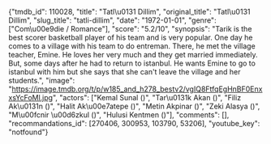 {"tmdb_id": 110028, "title": "Tatl\u0131 Dillim", "original_title": "Tatl\u0131 Dillim", "slug_title": "tatli-dillim", "date": "1972-01-01", "genre": ["Com\u00e9die / Romance"], "score": "5.2/10", "synopsis": "Tarik is the best scorer basketball player of his team and is very popular. One day he comes to a village with his team to do entreman. There, he met the village teacher, Emine. He loves her very much and they get married immediately. But, some days after he had to return to istanbul. He wants Emine to go to istanbul with him but she says that she can't leave the village and her students.", "image": "https://image.tmdb.org/t/p/w185_and_h278_bestv2/vgIQ8FtfqEgHnBF0EnxxsYcFoMl.jpg", "actors": ["Kemal Sunal ()", "Tar\u0131k Akan ()", "Filiz Ak\u0131n ()", "Halit Ak\u00e7atepe ()", "Metin Akpinar ()", "Zeki Alasya ()", "M\u00fcnir \u00d6zkul ()", "Hulusi Kentmen ()"], "comments": [], "recommandations_id": [270406, 300953, 103790, 53206], "youtube_key": "notfound"}